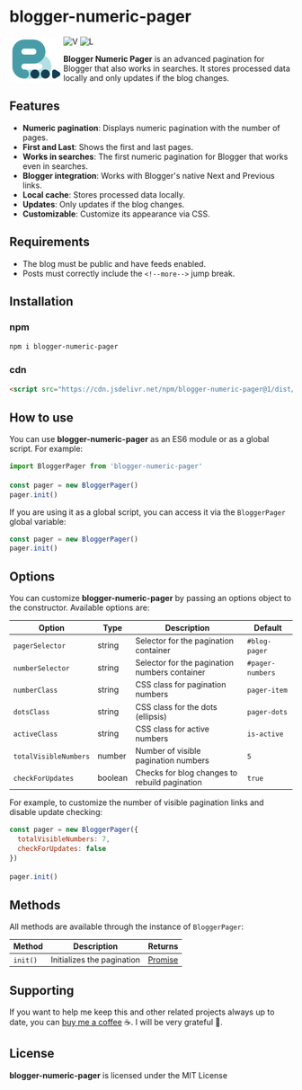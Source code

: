 # blogger-numeric-pager

<img src="https://raw.githubusercontent.com/zkreations/blogger-numeric-pager/main/logo.png" align="left" />

![V](https://img.shields.io/npm/v/blogger-numeric-pager) ![L](https://img.shields.io/npm/l/blogger-numeric-pager)

**Blogger Numeric Pager** is an advanced pagination for Blogger that also works in searches. It stores processed data locally and only updates if the blog changes.

## Features

- **Numeric pagination**: Displays numeric pagination with the number of pages.
- **First and Last**: Shows the first and last pages.
- **Works in searches**: The first numeric pagination for Blogger that works even in searches.
- **Blogger integration**: Works with Blogger's native Next and Previous links.
- **Local cache**: Stores processed data locally.
- **Updates**: Only updates if the blog changes.
- **Customizable**: Customize its appearance via CSS.

## Requirements

- The blog must be public and have feeds enabled.
- Posts must correctly include the `<!--more-->` jump break.

## Installation

### npm

```bash
npm i blogger-numeric-pager
```

### cdn

```html
<script src="https://cdn.jsdelivr.net/npm/blogger-numeric-pager@1/dist/main.min.js" defer></script>
```

## How to use

You can use **blogger-numeric-pager** as an ES6 module or as a global script. For example:

```javascript
import BloggerPager from 'blogger-numeric-pager'

const pager = new BloggerPager()
pager.init()
```

If you are using it as a global script, you can access it via the `BloggerPager` global variable:

```javascript
const pager = new BloggerPager()
pager.init()
```

## Options

You can customize **blogger-numeric-pager** by passing an options object to the constructor. Available options are:

| Option                | Type    | Description                                      | Default                |
|-----------------------|---------|--------------------------------------------------|------------------------|
| `pagerSelector`       | string  | Selector for the pagination container            | `#blog-pager`          |
| `numberSelector`      | string  | Selector for the pagination numbers container    | `#pager-numbers`       |
| `numberClass`         | string  | CSS class for pagination numbers                 | `pager-item`           |
| `dotsClass`           | string  | CSS class for the dots (ellipsis)                | `pager-dots`           |
| `activeClass`         | string  | CSS class for active numbers                     | `is-active`            |
| `totalVisibleNumbers` | number  | Number of visible pagination numbers             | `5`                    |
| `checkForUpdates`     | boolean | Checks for blog changes to rebuild pagination    | `true`                 |

For example, to customize the number of visible pagination links and disable update checking:

```javascript
const pager = new BloggerPager({
  totalVisibleNumbers: 7,
  checkForUpdates: false
})

pager.init()
```

## Methods

All methods are available through the instance of `BloggerPager`:

| Method     | Description                   | Returns |
|------------|-------------------------------|---------|
| `init()`   | Initializes the pagination    | [Promise](https://developer.mozilla.org/en-US/docs/Web/JavaScript/Reference/Global_Objects/Promise) |


## Supporting

If you want to help me keep this and other related projects always up to date, you can [buy me a coffee](https://ko-fi.com/zkreations) ☕. I will be very grateful 👏.

## License

**blogger-numeric-pager** is licensed under the MIT License
